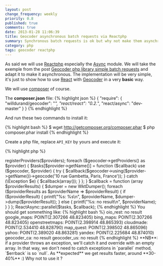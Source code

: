 ```yaml
---
layout: post
change_frequency: weekly
priority: 0.8
published: true
comments: true
date: 2013-01-28 11:06:39
title: Geocoder asynchronous batch requests via Reactphp
summary: Synchronous batch requests is ok but why not make them asynchronous ? It is quite easy with Reactphp which is an event-driven, non-blocking I/O library in PHP made by Igor Wiedler.
category: php
tags: geocoder reactphp
---
```


As said we will use [Reactphp](http://reactphp.org/) especially the [Async](https://github.com/reactphp/async) module. We will take the exemple from the post [Geocoder php library simple batch requests](/2013/01/14/geocoder-php-library-batch-requests/) and adapt it to make it asynchronous. The implementation will be very simple, it's just to show how to use [React](https://github.com/reactphp) with [Geocoder](http://geocoder-php.org/) in a very **basic** way.

We will use [composer](http://getcomposer.org/) of course.

The **composer.json** file:
{% highlight json %}
{
    "require": {
        "willdurand/geocoder": "*",
        "react/react": "0.2.*",
        "react/async": "dev-master"
    }
}
{% endhighlight %}

And run these two commands to install it:

{% highlight bash %}
$ wget http://getcomposer.org/composer.phar
$ php composer.phar install
{% endhighlight %}

Create a php file, replace `API_KEY` by yours and execute it:

{% highlight php %}
<?php

namespace toin0u;

require 'vendor/autoload.php';

use Geocoder\Geocoder;
use Geocoder\HttpAdapter\CurlHttpAdapter;
use Geocoder\Provider\OIORestProvider;
use Geocoder\Provider\GoogleMapsProvider;
use Geocoder\Provider\BingMapsProvider;
use Geocoder\Provider\OpenStreetMapsProvider;
use Geocoder\Provider\CloudMadeProvider;
use Geocoder\Provider\MapQuestProvider;
use Geocoder\Provider\YahooProvider;
use Geocoder\Provider\YandexProvider;
use Geocoder\Provider\GeocoderCaProvider;
use Geocoder\Provider\GeocoderUsProvider;
use Geocoder\Dumper\WktDumper;
use React\Async\Util as ReactAsync;

$geocoder = new Geocoder();
$adapter  = new CurlHttpAdapter();

$providers = array(
    new OIORestProvider($adapter),
    new GoogleMapsProvider($adapter),
    new BingMapsProvider($adapter, 'API_KEY'),
    new OpenStreetMapsProvider($adapter),
    new CloudMadeProvider($adapter, 'API_KEY'),
    new MapQuestProvider($adapter),
    new YahooProvider($adapter, 'API_KEY'),
    new YandexProvider($adapter),
    new GeocoderCaProvider($adapter),
    new GeocoderUsProvider($adapter),
);

$geocoder->registerProviders($providers);
foreach ($geocoder->getProviders() as $provider) {
    $tasks[$provider->getName()] = function ($callback) use ($geocoder, $provider) {
        try {
            $callback($geocoder->using($provider->getName())->geocode('10 rue Gambetta, Paris, France'));
        } catch (\Exception $e) {
            $callback(array());
        }
    };
}

$callback = function (array $providerResults) {
    $dumper = new WktDumper();
    foreach ($providerResults as $providerName => $providerResult) {
        if ($providerResult) {
            printf("%s: %s\n", $providerName, $dumper->dump($providerResult));
        } else {
            printf("%s: no result\n", $providerName);
        }
    }
};

ReactAsync::parallel($tasks, $callback);
{% endhighlight %}

You should get sommething like:

{% highlight bash %}
oio_rest: no result
google_maps: POINT(2.307266 48.823405)
bing_maps: POINT(2.307266 48.823405)
openstreetmaps: POINT(2.398914 48.865393)
cloudmade: POINT(2.534410 48.828790)
map_quest: POINT(2.398502 48.865096)
yahoo: POINT(2.389020 48.863281)
yandex: POINT(2.225684 48.874010)
geocoder_ca: no result
geocoder_us: no result
{% endhighlight %}

**NB**: if a provider throws an exception, we'll catch it and override with an empty array. In that way, we don't need to catch exceptions in `parallel` method, `$errback` is so `null`.

As **expected** we get results faster, around **30-40%** :) Why not to use it ?
